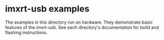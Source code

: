 # imxrt-usb examples

The examples in this directory run on hardware. They demonstrate basic features
of the imxrt-usb. See each directory's documentation for build and flashing
instructions.
